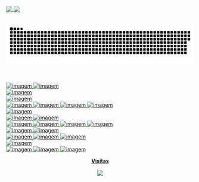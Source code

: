 <div>
  <a href="https://github.com/AndreMyszko">
  <img height="180em"   align="center" src="https://github-readme-stats.vercel.app/api?username=AndreMyszko&show_icons=true&theme=dark&include_all_commits=true&count_private=true"/>
  <img height="180em"  align="center" src="https://github-readme-stats.vercel.app/api/top-langs/?username=AndreMyszko&&layout=compact&hide=shell&theme=dark"/>
</div>
  
<br>  
  
![Snake animation](https://github.com/AndreMyszko/AndreMyszko/blob/output/github-contribution-grid-snake.svg)
  
<br>
  
![imagem](https://img.shields.io/badge/Windows-Windows10-blue)
![imagem](https://img.shields.io/badge/Linux-Ubuntu20.04-purple)
<br>
![imagem](https://img.shields.io/badge/IDE-vscode-blue) 
<br>
![imagem](https://img.shields.io/badge/JAVA-springboot-green)
<br>
![imagem](https://img.shields.io/badge/JS-node-blue)
![imagem](https://img.shields.io/badge/angular-red)
![imagem](https://img.shields.io/badge/vue.js-green)
![imagem](https://img.shields.io/badge/vanilla-yellow)
<br>
![imagem](https://img.shields.io/badge/CSS/SASS-Bootstrap-purple)
<br>
![imagem](https://img.shields.io/badge/Terminal-Bash-black)
![imagem](https://img.shields.io/badge/npm-green)
<br>
![imagem](https://img.shields.io/badge/DataBAse-Postgre-blue)
![imagem](https://img.shields.io/badge/MySQL-blue)
![imagem](https://img.shields.io/badge/MSSQL-blue)
![imagem](https://img.shields.io/badge/Docker-blue)
<br>
![imagem](https://img.shields.io/badge/Data-Python-green)
![imagem](https://img.shields.io/badge/JupyterNotebook-purple)
<br>
![imagem](https://img.shields.io/badge/HTTP-postman-orange)
![imagem](https://img.shields.io/badge/swagger-blue)
![imagem](https://img.shields.io/badge/axios-green)
<br>
![imagem](https://img.shields.io/badge/VMs-VMware-green)
<br>
![imagem](https://img.shields.io/badge/Cloud-Heroku-purple)
![imagem](https://img.shields.io/badge/Vercel-black)
![imagem](https://img.shields.io/badge/AWS-blue)

<div align="center">
<p align="centre"><b>Visitas</b></p>  
<p align="center"><img align="center" src="https://profile-counter.glitch.me/{AndreMyszko}/count.svg" /></p> 
</div>
